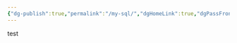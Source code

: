 ```yaml
---
{"dg-publish":true,"permalink":"/my-sql/","dgHomeLink":true,"dgPassFrontmatter":false}
---
```



test
